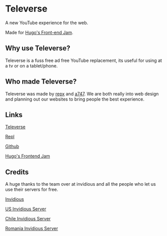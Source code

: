 # Televerse

A new YouTube experience for the web.

Made for [Hugo's Front-end Jam](https://replit.com/@hugo/Front-end-Jam).

## Why use Televerse?

Televerse is a fuss free ad free YouTube replacement, its useful for using at a tv or on a tablet/phone.

## Who made Televerse?

Televerse was made by [repx](https://replit.com/@repx) and [a747](https://replit.com/@a747). We are both really into web design and planning out our websites to bring people the best experience.

## Links

[Televerse](https://televerse.repx.repl.co)

[Repl](https://replit.com/@repx/televerse)

[Github](https://github.com/zeondev/televerse)

[Hugo's Frontend Jam](https://replit.com/@hugo/Front-end-Jam)

## Credits

A huge thanks to the team over at invidious and all the people who let us use their servers for free.

[Invidious](https://invidious.io)

[US Invidious Server](https://vid.puffyan.us)

[Chile Invidious Server](https://invidious.weblibre.org)

[Romania Invidious Server](https://invidious.flokinet.to)
